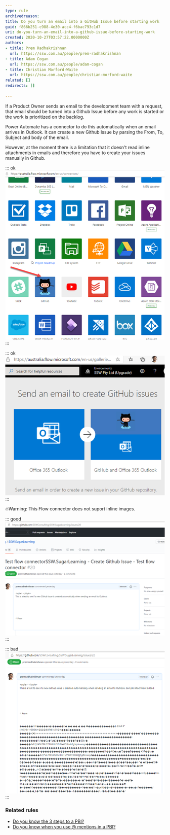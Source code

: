 ```yaml
---
type: rule
archivedreason: 
title: Do you turn an email into a GitHub Issue before starting work
guid: f866b251-c988-4e30-acc4-f6bac793c1d7
uri: do-you-turn-an-email-into-a-github-issue-before-starting-work
created: 2020-10-27T03:57:22.0000000Z
authors:
- title: Prem Radhakrishnan
  url: https://ssw.com.au/people/prem-radhakrishnan
- title: Adam Cogan
  url: https://ssw.com.au/people/adam-cogan
- title: Christian Morford-Waite
  url: https://ssw.com.au/people/christian-morford-waite
related: []
redirects: []

---
```


If a Product Owner sends an email to the development team with a request, that email should be turned into a Github Issue before any work is started or the work is prioritized on the backlog. 



Power Automate has a connector to do this automatically when an email arrives in Outlook. It can create a new Github Issue by parsing the From, To, Subject and body of the email. 




However, at the moment there is a limitation that it doesn't read inline attachments in emails and therefore you have to create your issues manually in Github.


<!--endintro-->



::: ok  
![Figure: Power Automate | Connectors | Github](email-to-github-issue2.png)  
:::


::: ok  
![Figure: Configure Flow connectors to create a new Github Issue from Outlook](email-to-github-issue1.png)  
:::

🔥Warning: This Flow connector does not suport inline images.




::: good  
![Figure: Good Example - Github issue created from Outlook using Flow connectors](email-to-github-issue3.png)  
:::
  
      

 


::: bad  
![Figure: Bad Example - Github issue created using Flow - inline attachment shows up as junk characters](email-to-github-issue.png)  
:::
  
      


### Related rules


* [Do you know the 3 steps to a PBI?](/do-you-know-the-3-steps-to-a-pbi)
* [Do you know when you use @ mentions in a PBI?](/when-you-use-mentions-in-a-pbi)
